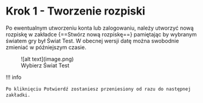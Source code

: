 # Krok 1 - Tworzenie rozpiski

Po ewentualnym utworzeniu konta lub zalogowaniu, należy utworzyć nową rozpiskę w zakładce {==Stwórz nową rozpiskę==} pamiętając by wybranym światem gry był Świat Test. W obecnej wersji datę można swobodnie zmieniać w późniejszym czasie.

<figure markdown="span">
  ![alt text](image.png)
  <figcaption>Wybierz Świat Test</figcaption>
</figure>


!!! info

    Po kliknięciu Potwierdź zostaniesz przeniesiony od razu do następnej zakładki.